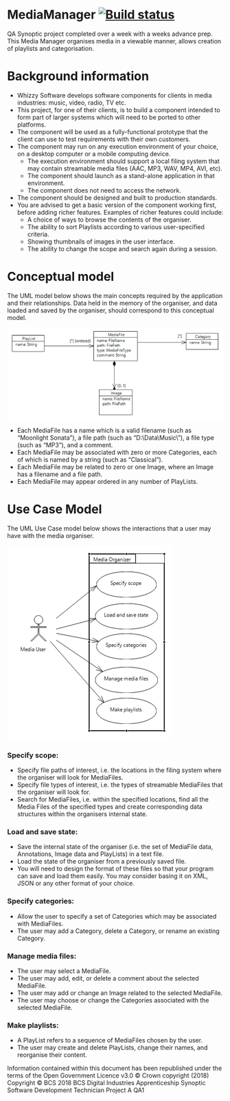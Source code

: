 # MediaManager [![Build status](https://ci.appveyor.com/api/projects/status/634patk0t1n0q3pp?svg=true)](https://ci.appveyor.com/project/NinjaMiellies/mediamanager) 
QA Synoptic project completed over a week with a weeks advance prep. This Media Manager organises media in a viewable manner, allows creation of playlists and categorisation. 

# Background information
- Whizzy Software develops software components for clients in media industries: music, video, radio, TV etc.
- This project, for one of their clients, is to build a component intended to form part of larger systems which will need to be ported to other platforms.
- The component will be used as a fully-functional prototype that the client can use to test requirements with their own customers.
- The component may run on any execution environment of your choice, on a desktop computer or a mobile computing device.
  - The execution environment should support a local filing system that may contain streamable media files (AAC, MP3, WAV, MP4, AVI, etc).
  - The component should launch as a stand-alone application in that environment.
  - The component does not need to access the network.
- The component should be designed and built to production standards.
- You are advised to get a basic version of the component working first, before adding richer features. Examples of richer features could include:
  - A choice of ways to browse the contents of the organiser.
  - The ability to sort Playlists according to various user-specified criteria.
  - Showing thumbnails of images in the user interface.
  - The ability to change the scope and search again during a session.

# Conceptual model
The UML model below shows the main concepts required by the application and their relationships. Data held in the memory of the organiser, and data loaded and saved by the organiser, should correspond to this conceptual model.

![UML Diagram](docs/UMLdiagram.png)

- Each MediaFile has a name which is a valid filename (such as “Moonlight Sonata”), a file path (such as “D:\Data\Music\”), a file type (such as “MP3”), and a comment.
- Each MediaFile may be associated with zero or more Categories, each of which is named by a string (such as “Classical”).
- Each MediaFile may be related to zero or one Image, where an Image has a filename and a file path.
- Each MediaFile may appear ordered in any number of PlayLists.

# Use Case Model
The UML Use Case model below shows the interactions that a user may have with the media organiser.

![UML Diagram](docs/UMLCaseModel.png)

### Specify scope:
- Specify file paths of interest, i.e. the locations in the filing system where the organiser will look for MediaFiles.
- Specify file types of interest, i.e. the types of streamable MediaFiles that the organiser will look for.
- Search for MediaFiles, i.e. within the specified locations, find all the Media Files of the specified types and create corresponding data structures within the organisers internal state.
### Load and save state:
- Save the internal state of the organiser (i.e. the set of MediaFile data, Annotations, Image data and PlayLists) in a text file.
- Load the state of the organiser from a previously saved file.
- You will need to design the format of these files so that your program can save and load them easily. You may consider basing it on XML, JSON or any other format of your choice.
### Specify categories:
- Allow the user to specify a set of Categories which may be associated with MediaFiles.
- The user may add a Category, delete a Category, or rename an existing Category.
### Manage media files:
- The user may select a MediaFile.
- The user may add, edit, or delete a comment about the selected MediaFile.
- The user may add or change an Image related to the selected MediaFile.
- The user may choose or change the Categories associated with the selected MediaFile.
### Make playlists:
- A PlayList refers to a sequence of MediaFiles chosen by the user.
- The user may create and delete PlayLists, change their names, and reorganise their content.

Information contained within this document has been republished under the terms of the Open Government
Licence v3.0 © Crown copyright (2018)
Copyright © BCS 2018
BCS Digital Industries Apprenticeship Synoptic Software Development Technician Project A
QA1
